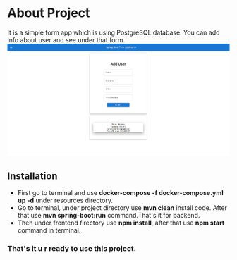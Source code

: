 # About Project
It is a simple form app which is using PostgreSQL database.
You can add info about user and see under that form.
![](https://github.com/rahimgngr/spring-reactjs-form-app/blob/f224066a686f3b178b92b3c5e1b171643725f33c/images/2021-10-23_15-13.png)


## Installation
* First go to terminal and use **docker-compose -f docker-compose.yml up -d** under resources directory.
* Go to terminal, under project directory use **mvn clean** install code. After that use **mvn spring-boot:run** command.That's it for backend.
* Then under frontend firectory use **npm install**, after that use **npm start** command in terminal.

### That's it u r ready to use this project.
